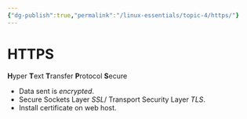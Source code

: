 ```yaml
---
{"dg-publish":true,"permalink":"/linux-essentials/topic-4/https/"}
---
```


# HTTPS
**H**yper **T**ext **T**ransfer **P**rotocol **S**ecure

- Data sent is _encrypted_.
- Secure Sockets Layer _SSL_/ Transport Security Layer _TLS_.
- Install certificate on web host.